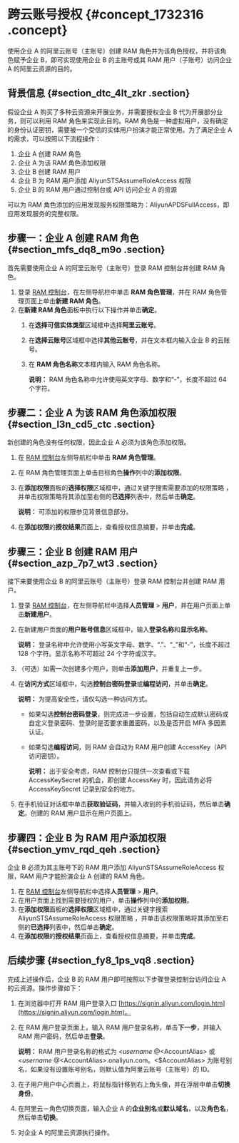 # 跨云账号授权 {#concept_1732316 .concept}

使用企业 A 的阿里云账号（主账号）创建 RAM 角色并为该角色授权，并将该角色赋予企业 B，即可实现使用企业 B 的主账号或其 RAM 用户（子账号）访问企业 A 的阿里云资源的目的。

## 背景信息 {#section_dtc_4lt_zkr .section}

假设企业 A 购买了多种云资源来开展业务，并需要授权企业 B 代为开展部分业务，则可以利用 RAM 角色来实现此目的。RAM 角色是一种虚拟用户，没有确定的身份认证密钥，需要被一个受信的实体用户扮演才能正常使用。为了满足企业 A 的需求，可以按照以下流程操作：

1.  企业 A 创建 RAM 角色
2.  企业 A 为该 RAM 角色添加权限
3.  企业 B 创建 RAM 用户
4.  企业 B 为 RAM 用户添加 AliyunSTSAssumeRoleAccess 权限
5.  企业 B 的 RAM 用户通过控制台或 API 访问企业 A 的资源

可以为 RAM 角色添加的应用发现服务权限策略为：AliyunAPDSFullAccess，即应用发现服务的完整权限。

## 步骤一：企业 A 创建 RAM 角色 {#section_mfs_dq8_m9o .section}

首先需要使用企业 A 的阿里云账号（主账号）登录 RAM 控制台并创建 RAM 角色。

1.  登录 [RAM 控制台](http://ram.console.aliyun.com)，在左侧导航栏中单击 **RAM 角色管理**，并在 RAM 角色管理页面上单击**新建 RAM 角色**。
2.  在**新建 RAM 角色**面板中执行以下操作并单击**确定**。
    1.  在**选择可信实体类型**区域框中选择**阿里云账号**。
    2.  在**选择云账号**区域框中选择**其他云账号**，并在文本框内输入企业 B 的云账号。
    3.  在 **RAM 角色名称**文本框内输入 RAM 角色名称。

        **说明：** RAM 角色名称中允许使用英文字母、数字和“-”，长度不超过 64 个字符。


## 步骤二：企业 A 为该 RAM 角色添加权限 {#section_l3n_cd5_ctc .section}

新创建的角色没有任何权限，因此企业 A 必须为该角色添加权限。

1.  在 [RAM 控制台](http://ram.console.aliyun.com)左侧导航栏中单击 **RAM 角色管理**。
2.  在 RAM 角色管理页面上单击目标角色**操作**列中的**添加权限**。
3.  在**添加权限**面板的**选择权限**区域框中，通过关键字搜索需要添加的权限策略 ，并单击权限策略将其添加至右侧的**已选择**列表中，然后单击**确定**。

    **说明：** 可添加的权限参见背景信息部分。

4.  在**添加权限**的**授权结果**页面上，查看授权信息摘要，并单击**完成**。

## 步骤三：企业 B 创建 RAM 用户 {#section_azp_7p7_wt3 .section}

接下来要使用企业 B 的阿里云账号（主账号）登录 RAM 控制台并创建 RAM 用户。

1.  登录 [RAM 控制台](http://ram.console.aliyun.com)，在左侧导航栏中选择**人员管理** \> **用户**，并在用户页面上单击**新建用户**。
2.  在新建用户页面的**用户账号信息**区域框中，输入**登录名称**和**显示名称**。

    **说明：** 登录名称中允许使用小写英文字母、数字、“.”、“\_”和“-”，长度不超过 128 个字符。显示名称不可超过 24 个字符或汉字。

3.  （可选）如需一次创建多个用户，则单击**添加用户**，并重复上一步。
4.  在**访问方式**区域框中，勾选**控制台密码登录**或**编程访问**，并单击**确定**。

    **说明：** 为提高安全性，请仅勾选一种访问方式。

    -   如果勾选**控制台密码登录**，则完成进一步设置，包括自动生成默认密码或自定义登录密码、登录时是否要求重置密码，以及是否开启 MFA 多因素认证。
    -   如果勾选**编程访问**，则 RAM 会自动为 RAM 用户创建 AccessKey（API 访问密钥）。

        **说明：** 出于安全考虑，RAM 控制台只提供一次查看或下载 AccessKeySecret 的机会，即创建 AccessKey 时，因此请务必将 AccessKeySecret 记录到安全的地方。

5.  在手机验证对话框中单击**获取验证码**，并输入收到的手机验证码，然后单击**确定**。创建的 RAM 用户显示在用户页面上。

## 步骤四：企业 B 为 RAM 用户添加权限 {#section_ymv_rqd_qeh .section}

企业 B 必须为其主账号下的 RAM 用户添加 AliyunSTSAssumeRoleAccess 权限，RAM 用户才能扮演企业 A 创建的 RAM 角色。

1.  在 [RAM 控制台](http://ram.console.aliyun.com)左侧导航栏中选择**人员管理** \> **用户**。
2.  在用户页面上找到需要授权的用户，单击**操作**列中的**添加权限**。
3.  在**添加权限**面板的**选择权限**区域框中，通过关键字搜索 AliyunSTSAssumeRoleAccess 权限策略 ，并单击该权限策略将其添加至右侧的**已选择**列表中，然后单击**确定**。
4.  在**添加权限**的**授权结果**页面上，查看授权信息摘要，并单击**完成**。

## 后续步骤 {#section_fy8_1ps_vq8 .section}

完成上述操作后，企业 B 的 RAM 用户即可按照以下步骤登录控制台访问企业 A 的云资源。操作步骤如下：

1.  在浏览器中打开 RAM 用户登录入口 [https://signin.aliyun.com/login.htm](https://signin.aliyun.com/login.htm)。
2.  在 RAM 用户登录页面上，输入 RAM 用户登录名称，单击**下一步**，并输入 RAM 用户密码，然后单击**登录**。

    **说明：** RAM 用户登录名称的格式为 <$username\>@<$AccountAlias\> 或 <$username\>@<$AccountAlias\>.onaliyun.com。<$AccountAlias\> 为账号别名，如果没有设置账号别名，则默认值为阿里云账号（主账号）的 ID。

3.  在子用户用户中心页面上，将鼠标指针移到右上角头像，并在浮层中单击**切换身份**。
4.  在阿里云－角色切换页面，输入企业 A 的**企业别名**或**默认域名**，以及**角色名**，然后单击**切换**。
5.  对企业 A 的阿里云资源执行操作。

